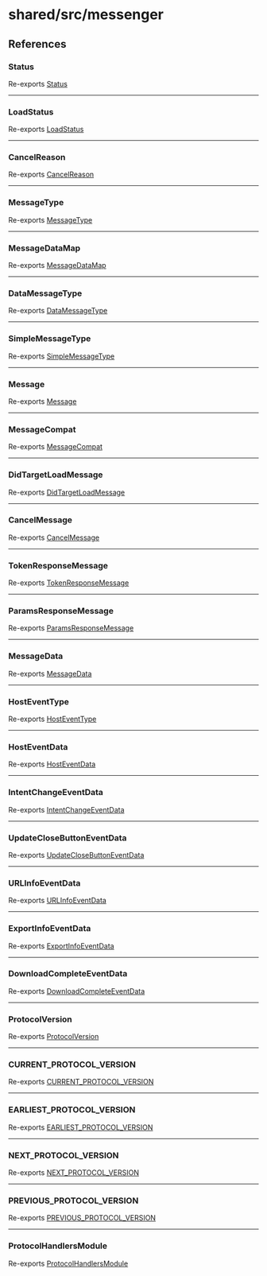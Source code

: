 # shared/src/messenger

## References

### Status

Re-exports [Status](Message.types/enumerations/status.md)

<hr />

### LoadStatus

Re-exports [LoadStatus](Message.types/enumerations/load-status.md)

<hr />

### CancelReason

Re-exports [CancelReason](Message.types/enumerations/cancel-reason.md)

<hr />

### MessageType

Re-exports [MessageType](Message.types/enumerations/message-type.md)

<hr />

### MessageDataMap

Re-exports [MessageDataMap](Message.types/interfaces/MessageDataMap.md)

<hr />

### DataMessageType

Re-exports [DataMessageType](Message.types/type-aliases/Datamessage-type.md)

<hr />

### SimpleMessageType

Re-exports [SimpleMessageType](Message.types/type-aliases/Simplemessage-type.md)

<hr />

### Message

Re-exports [Message](Message.types/type-aliases/Message.md)

<hr />

### MessageCompat

Re-exports [MessageCompat](Message.types/type-aliases/MessageCompat.md)

<hr />

### DidTargetLoadMessage

Re-exports [DidTargetLoadMessage](Message.types/type-aliases/DidTargetLoadMessage.md)

<hr />

### CancelMessage

Re-exports [CancelMessage](Message.types/interfaces/CancelMessage.md)

<hr />

### TokenResponseMessage

Re-exports [TokenResponseMessage](Message.types/interfaces/TokenResponseMessage.md)

<hr />

### ParamsResponseMessage

Re-exports [ParamsResponseMessage](Message.types/interfaces/ParamsResponseMessage.md)

<hr />

### MessageData

Re-exports [MessageData](MessageData.types/interfaces/message-data.md)

<hr />

### HostEventType

Re-exports [HostEventType](MessageData.types/enumerations/host-event-type.md)

<hr />

### HostEventData

Re-exports [HostEventData](MessageData.types/interfaces/host-event-data.md)

<hr />

### IntentChangeEventData

Re-exports [IntentChangeEventData](MessageData.types/interfaces/intent-change-event-data.md)

<hr />

### UpdateCloseButtonEventData

Re-exports [UpdateCloseButtonEventData](MessageData.types/interfaces/update-close-button-event-data.md)

<hr />

### URLInfoEventData

Re-exports [URLInfoEventData](MessageData.types/interfaces/url-info-event-data.md)

<hr />

### ExportInfoEventData

Re-exports [ExportInfoEventData](MessageData.types/interfaces/export-info-event-data.md)

<hr />

### DownloadCompleteEventData

Re-exports [DownloadCompleteEventData](MessageData.types/interfaces/download-complete-eventData.md)

<hr />

### ProtocolVersion

Re-exports [ProtocolVersion](Protocol.types/enumerations/protocol-version.md)

<hr />

### CURRENT\_PROTOCOL\_VERSION

Re-exports [CURRENT_PROTOCOL_VERSION](Protocol.types/variables/current-protocol-version.md)

<hr />

### EARLIEST\_PROTOCOL\_VERSION

Re-exports [EARLIEST_PROTOCOL_VERSION](Protocol.types/variables/earliest-protocol-version.md)

<hr />

### NEXT\_PROTOCOL\_VERSION

Re-exports [NEXT_PROTOCOL_VERSION](Protocol.types/variables/next-protocol-version.md)

<hr />

### PREVIOUS\_PROTOCOL\_VERSION

Re-exports [PREVIOUS_PROTOCOL_VERSION](Protocol.types/variables/previous-protocol-version.md)

<hr />

### ProtocolHandlersModule

Re-exports [ProtocolHandlersModule](Protocol.types/interfaces/protocol-handlers-module.md)
